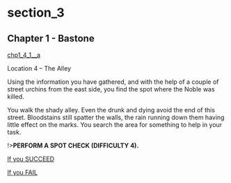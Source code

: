 
# section_3

## Chapter 1 - Bastone

[chp1_4_1__a](../../decomp/app/src/main/res/raw/chp1_4_1__a.mp3 ':include :type=audio')

Location 4 – The Alley

Using the information you have gathered, and with the help of a couple of street urchins from the east side, you find the spot where the Noble was killed.

You walk the shady alley. Even the drunk and dying avoid the end of this street. Bloodstains still spatter the walls, the rain running down them having little effect on the marks. You search the area for something to help in your task.

!>**PERFORM A SPOT CHECK (DIFFICULTY 4).** 

[If you SUCCEED](output/chapter1/section_4.md)

[If you FAIL](output/chapter1/section_5.md)


